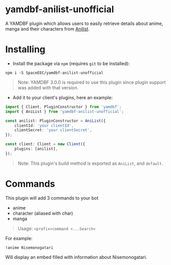 # yamdbf-anilist-unofficial
A YAMDBF plugin which allows users to easily retrieve details about anime, manga and their characters from [Anilist](https://anilist.co).

# Installing
- Install the package via `npm` (requires `git` to be installed):
```
npm i -S SpaceEEC/yamdbf-anilist-unofficial
```
> Note: YAMDBF 3.0.0 is required to use this plugin since plugin support was added with that version.

- Add it to your client's plugins, here an example:
```ts
import { Client, PluginConstructor } from 'yamdbf';
import { AniList } from 'yamdbf-anilist-unofficial';

const anilist: PluginConstructor = AniList({
	clientId: 'your clientId',
	clientSecret: 'your clientSecret',
});

const client: Client = new Client({
	plugins: [anilist],
});
```
> Note: This plugin's build method is exported as `AniList`, and `default`.

# Commands
This plugin will add 3 commands to your bot
- anime
- character (aliased with char)
- manga
> Usage: `<prefix>command <...Search>`

For example:

`!anime Nisemonogatari`

Will display an embed filled with information about Nisemonogatari.
